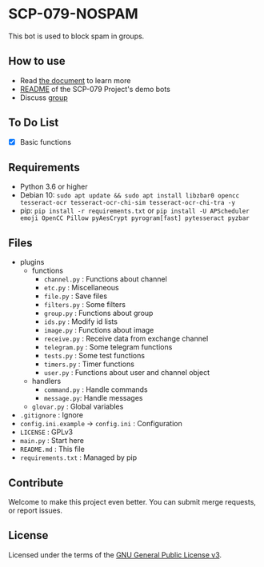 # SCP-079-NOSPAM

This bot is used to block spam in groups.

## How to use

- Read [the document](https://scp-079.org/nospam/) to learn more
- [README](https://scp-079.org/readme/) of the SCP-079 Project's demo bots
- Discuss [group](https://t.me/SCP_079_CHAT)

## To Do List

- [x] Basic functions

## Requirements

- Python 3.6 or higher
- Debian 10: `sudo apt update && sudo apt install libzbar0 opencc tesseract-ocr tesseract-ocr-chi-sim tesseract-ocr-chi-tra -y`
- pip: `pip install -r requirements.txt` or `pip install -U APScheduler emoji OpenCC Pillow pyAesCrypt pyrogram[fast] pytesseract pyzbar`

## Files

- plugins
    - functions
        - `channel.py` : Functions about channel
        - `etc.py` : Miscellaneous
        - `file.py` : Save files
        - `filters.py` : Some filters
        - `group.py` : Functions about group
        - `ids.py` : Modify id lists
        - `image.py` : Functions about image
        - `receive.py` : Receive data from exchange channel
        - `telegram.py` : Some telegram functions
        - `tests.py` : Some test functions
        - `timers.py` : Timer functions
        - `user.py` : Functions about user and channel object
    - handlers
        - `command.py` : Handle commands
        - `message.py`: Handle messages
    - `glovar.py` : Global variables
- `.gitignore` : Ignore
- `config.ini.example` -> `config.ini` : Configuration
- `LICENSE` : GPLv3
- `main.py` : Start here
- `README.md` : This file
- `requirements.txt` : Managed by pip

## Contribute

Welcome to make this project even better. You can submit merge requests, or report issues.

## License

Licensed under the terms of the [GNU General Public License v3](LICENSE).
